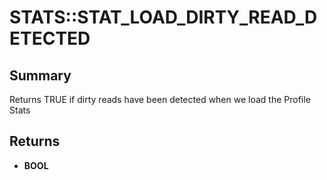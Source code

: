 # STATS::STAT_LOAD_DIRTY_READ_DETECTED

## Summary
Returns TRUE if dirty reads have been detected when we load the Profile Stats

## Returns
* **BOOL**